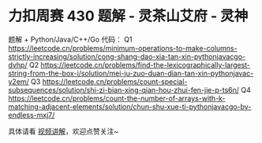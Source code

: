 # 力扣周赛 430 题解 - 灵茶山艾府 - 灵神

题解 + Python/Java/C++/Go 代码：
Q1 https://leetcode.cn/problems/minimum-operations-to-make-columns-strictly-increasing/solution/cong-shang-dao-xia-tan-xin-pythonjavacgo-dvhp/
Q2 https://leetcode.cn/problems/find-the-lexicographically-largest-string-from-the-box-i/solution/mei-ju-zuo-duan-dian-tan-xin-pythonjavac-y2em/
Q3 https://leetcode.cn/problems/count-special-subsequences/solution/shi-zi-bian-xing-qian-hou-zhui-fen-jie-p-ts6n/
Q4 https://leetcode.cn/problems/count-the-number-of-arrays-with-k-matching-adjacent-elements/solution/chun-shu-xue-ti-pythonjavacgo-by-endless-mxj7/

具体请看 [视频讲解](https://www.bilibili.com/video/BV13f68YjE7o/)，欢迎点赞关注~

